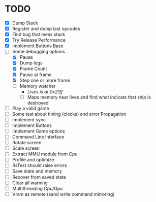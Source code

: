 # TODO

- [x] Dump Stack
- [x] Register and dump last opcodes
- [x] Find bug that mess stack
- [x] Try Release Performance
- [x] Implement Buttons Base
- [ ] Some debugging options
  - [x] Pause
  - [x] Dump logs
  - [x] Frame Count
  - [x] Pause at frame
  - [x] Step one or more frame
  - [ ] Memory watcher
    * _Lives is at 0x21ff_
    - [ ] Maps memory near lives and find what indicate that ship is destroyed
- [ ] Play a valid game
- [ ] Some test about timing (clocks) and error Propagation
- [ ] Implement sync
- [ ] Implement Buttons
- [ ] Implement Game options
- [ ] Command Line Interface
- [ ] Rotate screen
- [ ] Scale screen
- [ ] Extract MMU module from Cpu
- [ ] Profile and optimize
- [ ] RsTest should raise errors
- [ ] Save state and memory
- [ ] Recover from saved state
- [ ] Clear all warning
- [ ] Multithreading Cpu/Gpu
- [ ] Vram as remote (send write command mirroring)

